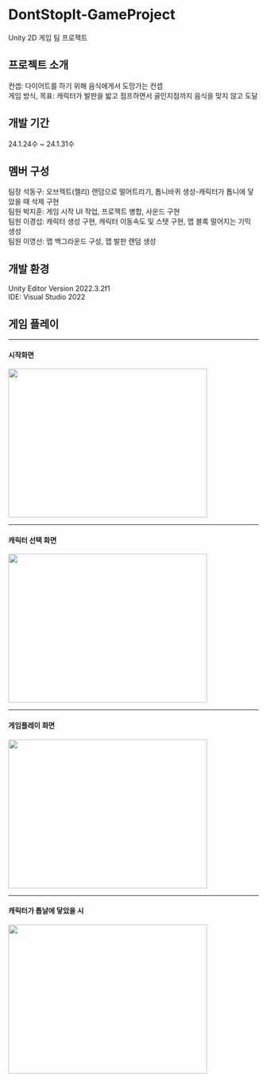 # DontStopIt-GameProject
Unity 2D 게임 팀 프로젝트

## 프로젝트 소개
컨셉: 다이어트를 하기 위해 음식에게서 도망가는 컨셉  
게임 방식, 목표: 캐릭터가 발판을 밟고 점프하면서 골인지점까지 음식을 맞지 않고 도달  

## 개발 기간
24.1.24수 ~ 24.1.31수

## 멤버 구성
팀장 석동구: 오브젝트(젤리) 랜덤으로 떨어트리기, 톱니바퀴 생성-캐릭터가 톱니에 닿았을 때 삭제 구현  
팀원 박지훈: 게임 시작 UI 작업, 프로젝트 병합, 사운드 구현  
팀원 이경섭: 캐릭터 생성 구현, 캐릭터 이동속도 및 스탯 구현, 맵 블록 떨어지는 기믹 생성  
팀원 이영선: 맵 백그라운드 구성, 맵 발판 랜덤 생성   
 
## 개발 환경
Unity Editor Version 2022.3.2f1   
IDE: Visual Studio 2022

## 게임 플레이
---
#### 시작화면
<img src = "https://github.com/fgonlygle00/DontStopIt/assets/120997897/34a507ec-04c3-46e9-95e3-c13513ed332a" width="400" height="300"/>

---
#### 캐릭터 선택 화면
<img src = "https://github.com/fgonlygle00/DontStopIt/assets/120997897/e7b377b1-b1f4-4a5d-be4d-f99a80597897" width="400" height="300"/>

---
#### 게임플레이 화면
<img src = "https://github.com/fgonlygle00/DontStopIt/assets/120997897/7e0b9b1a-2ec0-4a6d-8acc-77554120c7c7" width="400" height="300"/>

---
#### 캐릭터가 톱날에 닿았을 시
<img src = "https://github.com/fgonlygle00/DontStopIt/assets/120997897/f717f34d-c882-4ea5-a804-dad5005190ab" width="400" height="300"/>

